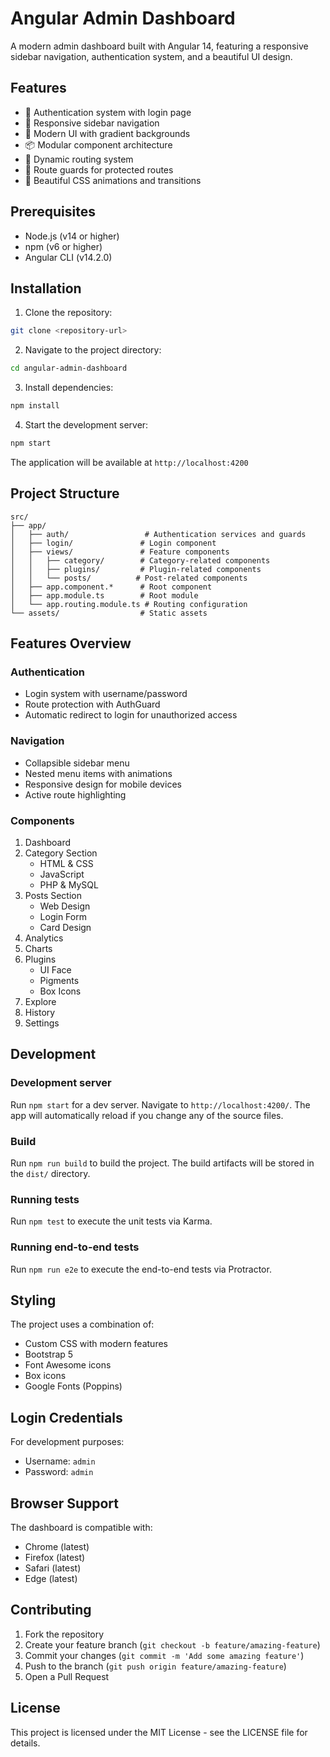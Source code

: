 # Angular Admin Dashboard

A modern admin dashboard built with Angular 14, featuring a responsive sidebar navigation, authentication system, and a beautiful UI design.

## Features

- 🔐 Authentication system with login page
- 📱 Responsive sidebar navigation
- 🎨 Modern UI with gradient backgrounds
- 📦 Modular component architecture
- 🔄 Dynamic routing system
- 🎯 Route guards for protected routes
- 🌈 Beautiful CSS animations and transitions

## Prerequisites

- Node.js (v14 or higher)
- npm (v6 or higher)
- Angular CLI (v14.2.0)

## Installation

1. Clone the repository:
```bash
git clone <repository-url>
```

2. Navigate to the project directory:
```bash
cd angular-admin-dashboard
```

3. Install dependencies:
```bash
npm install
```

4. Start the development server:
```bash
npm start
```

The application will be available at `http://localhost:4200`

## Project Structure

```
src/
├── app/
│   ├── auth/                 # Authentication services and guards
│   ├── login/               # Login component
│   ├── views/               # Feature components
│   │   ├── category/        # Category-related components
│   │   ├── plugins/         # Plugin-related components
│   │   └── posts/          # Post-related components
│   ├── app.component.*      # Root component
│   ├── app.module.ts        # Root module
│   └── app.routing.module.ts # Routing configuration
└── assets/                  # Static assets
```

## Features Overview

### Authentication

- Login system with username/password
- Route protection with AuthGuard
- Automatic redirect to login for unauthorized access

### Navigation

- Collapsible sidebar menu
- Nested menu items with animations
- Responsive design for mobile devices
- Active route highlighting

### Components

1. Dashboard
2. Category Section
   - HTML & CSS
   - JavaScript
   - PHP & MySQL
3. Posts Section
   - Web Design
   - Login Form
   - Card Design
4. Analytics
5. Charts
6. Plugins
   - UI Face
   - Pigments
   - Box Icons
7. Explore
8. History
9. Settings

## Development

### Development server

Run `npm start` for a dev server. Navigate to `http://localhost:4200/`. The app will automatically reload if you change any of the source files.

### Build

Run `npm run build` to build the project. The build artifacts will be stored in the `dist/` directory.

### Running tests

Run `npm test` to execute the unit tests via Karma.

### Running end-to-end tests

Run `npm run e2e` to execute the end-to-end tests via Protractor.

## Styling

The project uses a combination of:
- Custom CSS with modern features
- Bootstrap 5
- Font Awesome icons
- Box icons
- Google Fonts (Poppins)

## Login Credentials

For development purposes:
- Username: `admin`
- Password: `admin`

## Browser Support

The dashboard is compatible with:
- Chrome (latest)
- Firefox (latest)
- Safari (latest)
- Edge (latest)

## Contributing

1. Fork the repository
2. Create your feature branch (`git checkout -b feature/amazing-feature`)
3. Commit your changes (`git commit -m 'Add some amazing feature'`)
4. Push to the branch (`git push origin feature/amazing-feature`)
5. Open a Pull Request

## License

This project is licensed under the MIT License - see the LICENSE file for details.
